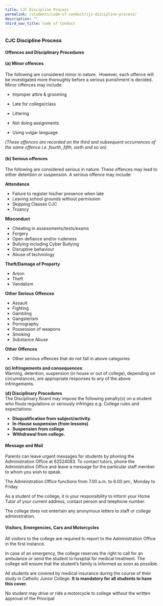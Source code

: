 ```yaml
---
title: CJC Discipline Process
permalink: /students/code-of-conduct/cjc-discipline-process/
description: ""
third_nav_title: Code of Conduct
---
```

### **CJC Discipline Process**
#### **Offences and Disciplinary Procedures**
#### **(a) Minor offences**
The following are considered minor in nature.  However, each offence will be investigated more thoroughly before a serious punishment is decided.  Minor offences may include:

*   Improper attire & grooming  
    
*   Late for college/class  
    
*   Littering  
    
*   Not doing assignments  
    
*   Using vulgar language

_(These offences are recorded on the third and subsequent occurrences of the same offence i.e. fourth, fifth, sixth and so on)._

#### **(b) Serious offences**
The following are considered serious in nature. These offences may lead to either detention or suspension. A serious offence may include:

**Attendance**
*   Failure to register his/her presence when late  
*   Leaving school grounds without permission  
*   Skipping Classes CJC  
*   Truancy

**Misconduct**
* Cheating in assessments/tests/exams
* Forgery
* Open defiance and/or rudeness 
* Bullying including Cyber Bullying
* Disruptive behaviour
* Abuse of technology

**Theft/Damage of Property**
* Arson
* Theft
* Vandalism

**Other Serious Offences**
* Assault
* Fighting
* Gambling
* Gangsterism
* Pornography
* Possession of weapons
* Smoking
* Substance Abuse

**Other Offences**
*   Other serious offences that do not fall in above categories

**(c) Infringements and consequences**:<br>
Warning, detention, suspension (in house or out of college), depending on circumstances, are appropriate responses to any of the above infringements.

**(d) Disciplinary Procedures**<br>
The Disciplinary Board may impose the following penalty(s) on a student who flouts regulations or seriously infringes e.g. College rules and expectations:

*   **Disqualification from subject/activity.**
*   **In-House suspension (from lessons)**  
*   **Suspension from college** 
*   **Withdrawal from college.**

#### **Message and Mail**
Parents can leave urgent messages for students by phoning the Administration Office at 62524083. To contact tutors, phone the Administration Office and leave a message for the particular staff member to whom you wish to speak.  

The Administration Office functions from 7.00 a.m. to 6.00 pm., Monday to Friday.

As a student of the college, it is your responsibility to inform your Home Tutor of your current address, contact person and telephone number.

The college does not entertain any anonymous letters to staff or college administration.

#### **Visitors, Emergencies, Cars and Motorcycles**
All visitors to the college are required to report to the Administration Office in the first instance.  

In case of an emergency, the college reserves the right to call for an ambulance or send the student to hospital for medical treatment. The college will ensure that the student’s family is informed as soon as possible.

All students are covered by medical insurance during the course of their study in Catholic Junior College. **It is mandatory for all students to have this cover.**

No student may drive or ride a motorcycle to college without the written approval of the Principal